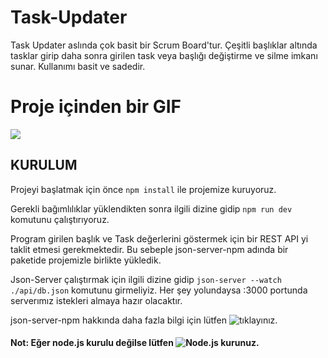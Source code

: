 # Task-Updater

Task Updater aslında çok basit bir Scrum Board'tur. Çeşitli başlıklar altında tasklar girip daha sonra girilen task veya başlığı değiştirme ve silme imkanı sunar. Kullanımı basit ve sadedir.


# Proje içinden bir GIF 

![](https://media.giphy.com/media/v1.Y2lkPTc5MGI3NjExbTl0eWxnZnI4emNmeHp6MnR2MzF5Z3J2amFqb3IyZWxseWw4MnV6ciZlcD12MV9pbnRlcm5hbF9naWZfYnlfaWQmY3Q9Zw/cEutPzwuFBKhU8Wmbq/giphy.gif)

## KURULUM

Projeyi başlatmak için önce `npm install` ile projemize kuruyoruz.

Gerekli bağımlılıklar yüklendikten sonra ilgili dizine gidip `npm run dev` komutunu çalıştırıyoruz.

Program girilen başlık ve Task değerlerini göstermek için bir REST API yi taklit etmesi gerekmektedir. Bu sebeple
json-server-npm adında bir paketide projemizle birlikte yükledik.

Json-Server çalıştırmak için ilgili dizine gidip `json-server --watch ./api/db.json` komutunu girmeliyiz. Her şey yolundaysa :3000 portunda serverımız istekleri almaya hazır olacaktır.

json-server-npm hakkında daha fazla bilgi için lütfen ![tıklayınız.](https://www.npmjs.com/package/json-server)

#### Not: Eğer node.js kurulu değilse lütfen ![Node.js](https://nodejs.org/en) kurunuz.





